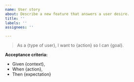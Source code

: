 ```yaml
---
name: User story
about: Describe a new feature that answers a user desire.
title: ''
labels: ''
assignees: ''

---
```


> As a {type of user}, I want to {action} so I can {goal}.

**Acceptance criteria:**
- Given {context},
- When {action},
- Then {expectation}

